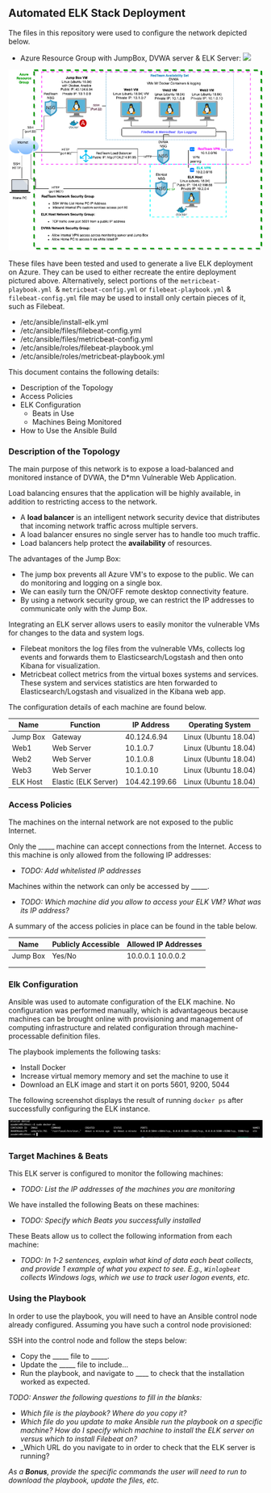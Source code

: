 ## Automated ELK Stack Deployment

The files in this repository were used to configure the network depicted below.


- Azure Resource Group with JumpBox, DVWA server & ELK Server: 
![]('diagrams/ELK_stack.drawio.png')

 <img src="diagrams/ELK_stack.drawio.png" alt="ELK Stack Diagram">

These files have been tested and used to generate a live ELK deployment on Azure. They can be used to either recreate the entire deployment pictured above. Alternatively, select portions of the `metricbeat-playbook.yml `& `metricbeat-config.yml` or `filebeat-playbook.yml` & `filebeat-config.yml` file may be used to install only certain pieces of it, such as Filebeat.

  - /etc/ansible/install-elk.yml 
  - /etc/ansible/files/filebeat-config.yml
  - /etc/ansible/files/metricbeat-config.yml
  - /etc/ansible/roles/filebeat-playbook.yml
  - /etc/ansible/roles/metricbeat-playbook.yml 


This document contains the following details:
- Description of the Topology 
- Access Policies
- ELK Configuration
  - Beats in Use
  - Machines Being Monitored
- How to Use the Ansible Build


### Description of the Topology

The main purpose of this network is to expose a load-balanced and monitored instance of DVWA, the D*mn Vulnerable Web Application.

Load balancing ensures that the application will be highly available, in addition to restricting access to the network.
- A **load balancer**  is an intelligent network security device that distributes that incoming network traffic across multiple servers.
- A load balancer ensures no single server has to handle too much traffic.
- Load balancers help protect the **availability** of resources.

The advantages of the Jump Box:
- The jump box prevents all Azure VM's to expose to the public. We can do monitoring and logging on a single box. 
- We can easily turn the ON/OFF remote desktop connectivity feature. 
- By using a network security group, we can restrict the IP addresses to communicate only with the Jump Box.


Integrating an ELK server allows users to easily monitor the vulnerable VMs for changes to the data and system logs.
- Filebeat monitors the log files from the vulnerable VMs, collects log events and forwards them to Elasticsearch/Logstash and then onto Kibana for visualization. 
- Metricbeat collect metrics from the virtual boxes systems and services. These system and services statistics are hten forwarded to Elasticsearch/Logstash and visualized in the Kibana web app. 

The configuration details of each machine are found below.


| Name     | Function | IP Address | Operating System |
|----------|----------|------------|------------------|
| Jump Box | Gateway  | 40.124.6.94| Linux (Ubuntu 18.04) |
| Web1     | Web Server |10.1.0.7            |Linux (Ubuntu 18.04) |
| Web2     | Web Server |10.1.0.8            |Linux (Ubuntu 18.04)|
| Web3     | Web Server |10.1.0.10     |Linux (Ubuntu 18.04)|
| ELK Host | Elastic (ELK Server)|104.42.199.66 |Linux (Ubuntu 18.04)|

### Access Policies

The machines on the internal network are not exposed to the public Internet. 

Only the _____ machine can accept connections from the Internet. Access to this machine is only allowed from the following IP addresses:
- _TODO: Add whitelisted IP addresses_

Machines within the network can only be accessed by _____.
- _TODO: Which machine did you allow to access your ELK VM? What was its IP address?_

A summary of the access policies in place can be found in the table below.

| Name     | Publicly Accessible | Allowed IP Addresses |
|----------|---------------------|----------------------|
| Jump Box | Yes/No              | 10.0.0.1 10.0.0.2    |
|          |                     |                      |
|          |                     |                      |

### Elk Configuration

Ansible was used to automate configuration of the ELK machine. No configuration was performed manually, which is advantageous because machines can be brought online with provisioning and management of computing infrastructure and related configuration through machine-processable definition files.

The playbook implements the following tasks:
- Install Docker
- Increase virtual memory memory and set the machine to use it 
- Download an ELK image and start it on ports 5601, 9200, 5044

The following screenshot displays the result of running `docker ps` after successfully configuring the ELK instance.

 <img src="diagrams/docker_ps.png" alt="Docker PS">

### Target Machines & Beats
This ELK server is configured to monitor the following machines:
- _TODO: List the IP addresses of the machines you are monitoring_

We have installed the following Beats on these machines:
- _TODO: Specify which Beats you successfully installed_

These Beats allow us to collect the following information from each machine:
- _TODO: In 1-2 sentences, explain what kind of data each beat collects, and provide 1 example of what you expect to see. E.g., `Winlogbeat` collects Windows logs, which we use to track user logon events, etc._

### Using the Playbook
In order to use the playbook, you will need to have an Ansible control node already configured. Assuming you have such a control node provisioned: 

SSH into the control node and follow the steps below:
- Copy the _____ file to _____.
- Update the _____ file to include...
- Run the playbook, and navigate to ____ to check that the installation worked as expected.

_TODO: Answer the following questions to fill in the blanks:_
- _Which file is the playbook? Where do you copy it?_
- _Which file do you update to make Ansible run the playbook on a specific machine? How do I specify which machine to install the ELK server on versus which to install Filebeat on?_
- _Which URL do you navigate to in order to check that the ELK server is running?

_As a **Bonus**, provide the specific commands the user will need to run to download the playbook, update the files, etc._